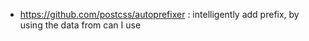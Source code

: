 * https://github.com/postcss/autoprefixer : intelligently add prefix, by using the data from can I use